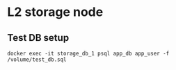 # L2 storage node

## Test DB setup

```
docker exec -it storage_db_1 psql app_db app_user -f /volume/test_db.sql
```
